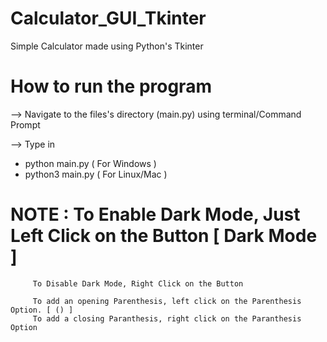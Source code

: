 # Calculator_GUI_Tkinter
Simple Calculator made using Python's Tkinter


# How to run the program

--> Navigate to the files's directory (main.py) using terminal/Command Prompt

--> Type in 

* python main.py ( For Windows )
* python3 main.py ( For Linux/Mac )
            
 

# NOTE : To Enable Dark Mode, Just Left Click on the Button [ Dark Mode ]
         To Disable Dark Mode, Right Click on the Button
          
         To add an opening Parenthesis, left click on the Parenthesis Option. [ () ]
         To add a closing Paranthesis, right click on the Paranthesis Option
